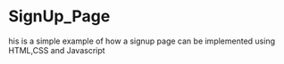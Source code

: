 # SignUp_Page
his is a simple example of how a signup page can be implemented using HTML,CSS and Javascript
